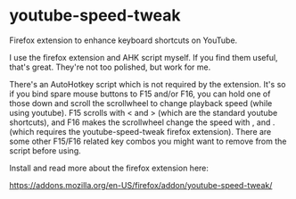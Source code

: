 # youtube-speed-tweak
Firefox extension to enhance keyboard shortcuts on YouTube.

I use the firefox extension and AHK script myself. If you find them useful, that's great. They're not too polished, but work for me.

There's an AutoHotkey script which is not required by the extension. It's so if you bind spare mouse buttons to F15 and/or F16, you can hold one of those down and scroll the scrollwheel to change playback speed (while using youtube). F15 scrolls with < and > (which are the standard youtube shortcuts), and F16 makes the scrollwheel change the speed with , and . (which requires the youtube-speed-tweak firefox extension). There are some other F15/F16 related key combos you might want to remove from the script before using.

Install and read more about the firefox extension here:

https://addons.mozilla.org/en-US/firefox/addon/youtube-speed-tweak/
